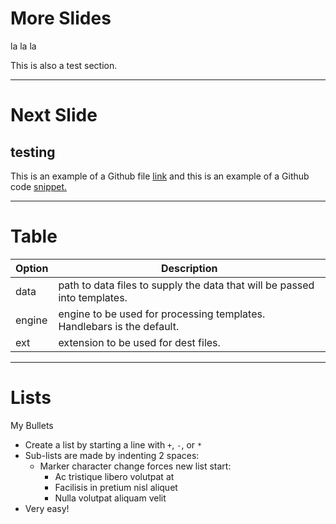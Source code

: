 # More Slides

la la la  

This is also a test section.

---

# Next Slide 
## testing

This is an example of a Github file [link](https://github.com/sarahbriggs/sarahbriggs.github.io/blob/master/codeExample.java)
and this is an example of a Github code [snippet.](https://github.com/sarahbriggs/sarahbriggs.github.io/blob/b847ed8a157a286ea1fb2ec378693636a25db2e7/codeExample.java#L7-L18)

---

# Table

| Option | Description |
| ------ | ----------- |
| data   | path to data files to supply the data that will be passed into templates. |
| engine | engine to be used for processing templates. Handlebars is the default. |
| ext    | extension to be used for dest files. |

---

# Lists

My Bullets

+ Create a list by starting a line with `+`, `-`, or `*`
+ Sub-lists are made by indenting 2 spaces:
  - Marker character change forces new list start:
    * Ac tristique libero volutpat at
    + Facilisis in pretium nisl aliquet
    - Nulla volutpat aliquam velit
+ Very easy!